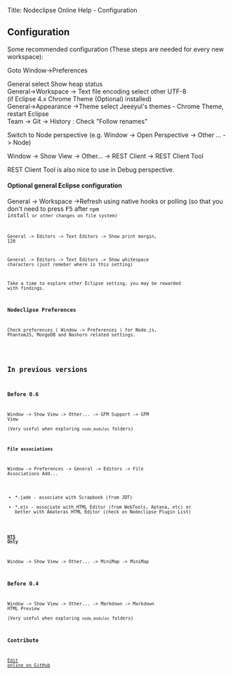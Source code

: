 Title:  Nodeclipse Online Help - Configuration  

## Configuration

Some recommended configuration (These steps are needed for every new workspace):

Goto Window->Preferences 

General select Show heap status  
General->Workspace -> Text file encoding select other UTF-8  
(if Eclipse 4.x Chrome Theme (Optional) installed)  
General->Appearance ->Theme select Jeeeyul's themes - Chrome Theme, restart Eclipse  
Team -> Git -> History : Check "Follow renames"  

Switch to Node perspective (e.g. Window -> Open Perspective -> Other ... -> Node)

Window -> Show View -> Other... -> REST Client -> REST Client Tool

REST Client Tool is also nice to use in Debug perspective.

#### Optional general Eclipse configuration

General -> Workspace ->Refresh using native hooks or polling (so that you don't need to press <kbd>F5</kbd>
 after <code>npm install<code> or other changes on file system)

General -> Editors -> Text Editors -> Show print margin, 120

General -> Editors -> Text Editors -> Show whitespace characters (just remeber where is this setting)
 
Take a time to explore other Eclipse setting, you may be rewarded with findings. 

### Nodeclipse Preferences

Check preferences ( Window -> Preferences ) for Node.js, PhantomJS, MongoDB and Nashorn related settings.

<!--
![](images/Nodeclipse-Preferences.png)
-->
 
## In previous versions

### Before 0.6

Window -> Show View -> Other... -> GFM Support -> GFM View  
(Very useful when exploring <code>node_modules</code> folders) 

#### File associations

Window -> Preferences -> General -> Editors -> File Associations <kbd>Add...</kbd>

- *.jade - associate with Scrapbook (from JDT)
- *.ejs - associate with HTML Editor (from WebTools, Aptana, etc)
 or better with Amateras HTML Editor (check on Nodeclipse Plugin List)

#### [NTS](http://www.nodeclipse.org/nts/) Only

Window -> Show View -> Other... -> MiniMap -> MiniMap
  
### Before 0.4
  
Window -> Show View -> Other... -> Markdown -> Markdown HTML Preview  
(Very useful when exploring <code>node_modules</code> folders) 

### Contribute

<a href="https://github.com/Nodeclipse/nodeclipse-1/blob/master/org.nodeclipse.help/contents/configuration.md" target="_blank">Edit online on GitHub</a>
